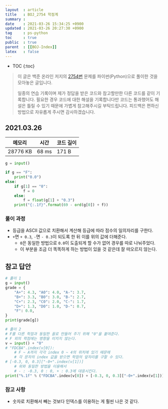 ```yaml
---
layout  : article
title   : BOJ_2754 학점계
summary : 
date    : 2021-03-26 15:34:25 +0900
updated : 2021-03-26 20:27:30 +0900
tag     : ps-python
toc     : true
public  : true
parent  : [[BOJ-Index]]
latex   : false
---
```

* TOC
{:toc}

>이 글은 백준 온라인 저지의 [2754번](https://www.acmicpc.net/problem/2754) 문제를 파이썬(Python)으로 풀이한 것을 모아놓은 글입니다.
>
> 일종의 연습 기록이며 제가 정답을 받은 코드와 참고할만한 다른 코드를 같이 기록합니다. 필요한 경우 코드에 대한 해설을 기록합니다만 코드는 통과했어도 해설은 틀릴 수 있기 때문에 가볍게 참고해주시길 부탁드립니다. 피드백은 편하신 방법으로 자유롭게 주시면 감사하겠습니다.

## 2021.03.26

| 메모리    | 시간  | 코드 길이 |
| --------- | ----- | --------- |
| 28776 KB  | 68 ms | 171 B     |

```python
g = input()

if g == "F":
    print("0.0")
else:
    if g[1] == "0":
        f = 0
    else:
        f = float(g[1] + "0.3")
    print("{:.1f}".format(69 - ord(g[0]) + f))
```

### 풀이 과정

* 등급을 ASCII 값으로 치환해서 계산해 등급에 따라 점수의 일의자리를 구한다.
* `+`면 `+ 0.3`, `-`면 `- 0.3`이 되도록 한 뒤 이를 위의 값에 더해준다.
    * `0`은 동일한 방법으로 `0.0`이 도출되게 할 수가 없어 경우를 따로 나눠주었다.
    * 이 부분을 조금 더 똑똑하게 하는 방법이 있을 것 같은데 잘 떠오르지 않는다.

## 참고 답안

```python
# 풀이 1
g = input()
grade = {
    "A+": 4.3, "A0": 4.0, "A-": 3.7,
    "B+": 3.3, "B0": 3.0, "B-": 2.7,
    "C+": 2.3, "C0": 2.0, "C-": 1.7,
    "D+": 1.3, "D0": 1.0, "D-": 0.7,
    "F": 0.0,
}
print(grade[g])

# 풀이 2
# F를 다른 학점과 동일한 꼴로 만들어 주기 위해 "0"을 붙여준다.
# F 외의 학점에는 영향을 미치지 않는다.
v = input() + "0"
# "FDCBA".index(v[0]):
    # F ~ A까지 각각 index 0 ~ 4의 위치에 있기 때문에
    # 각 문자의 index 값을 받으면 학점의 앞자리를 구할 수 있다.
# [-0.3, 0, 0.3]["-0+".index(v[1])]
    # 위와 동일한 방법을 이용해서
    # - : -0.3, 0 : 0, + : 0.3에 대응시킨다.
print("%.1f" % ("FDCBA".index(v[0]) + [-0.3, 0, 0.3]["-0+".index(v[1])]))
```

### 참고 사항

* 숫자로 치환해서 빼는 것보다 인덱스를 이용하는 게 훨씬 나은 것 같다.
